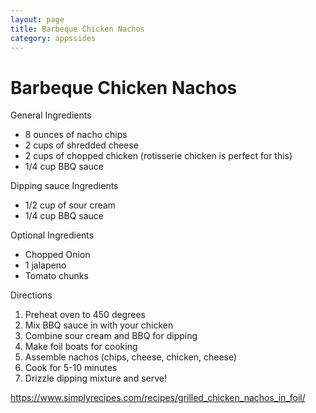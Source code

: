 ```yaml
---
layout: page
title: Barbeque Chicken Nachos
category: appssides
---
```

# Barbeque Chicken Nachos

General Ingredients
  * 8 ounces of nacho chips
  * 2 cups of shredded cheese
  * 2 cups of chopped chicken (rotisserie chicken is perfect for this)
  * 1/4 cup BBQ sauce

Dipping sauce Ingredients
  * 1/2 cup of sour cream
  * 1/4 cup BBQ sauce

Optional Ingredients
  * Chopped Onion
  * 1 jalapeno
  * Tomato chunks

Directions
  1. Preheat oven to 450 degrees
  2. Mix BBQ sauce in with your chicken
  3. Combine sour cream and BBQ for dipping
  4. Make foil boats for cooking
  5. Assemble nachos (chips, cheese, chicken, cheese)
  6. Cook for 5-10 minutes
  7. Drizzle dipping mixture and serve!

<https://www.simplyrecipes.com/recipes/grilled_chicken_nachos_in_foil/>